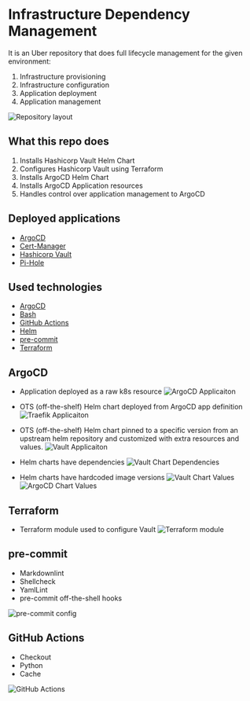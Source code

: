 # Infrastructure Dependency Management

It is an Uber repository that does full lifecycle management for the given environment:

1. Infrastructure provisioning
2. Infrastructure configuration
3. Application deployment
4. Application management

![Repository layout](img/repo-layout.png)

## What this repo does

1. Installs Hashicorp Vault Helm Chart
2. Configures Hashicorp Vault using Terraform
3. Installs ArgoCD Helm Chart
4. Installs ArgoCD Application resources
5. Handles control over application management to ArgoCD

## Deployed applications

* [ArgoCD](https://argo-cd.readthedocs.io/en/stable/)
* [Cert-Manager](https://cert-manager.io/docs/)
* [Hashicorp Vault](https://www.vaultproject.io/)
* [Pi-Hole](https://pi-hole.net/)

## Used technologies

* [ArgoCD](https://argo-cd.readthedocs.io/en/stable/)
* [Bash](https://www.gnu.org/software/bash/)
* [GitHub Actions](https://github.com/features/actions)
* [Helm](https://helm.sh/)
* [pre-commit](https://pre-commit.com/)
* [Terraform](https://www.terraform.io/)

## ArgoCD

* Application deployed as a raw k8s resource
  ![ArgoCD Applicaiton](img/argocd-application.png)

* OTS (off-the-shelf) Helm chart deployed from ArgoCD app definition
  ![Traefik Applicaiton](img/traefik-application.png)

* OTS (off-the-shelf) Helm chart pinned to a specific version from an upstream helm repository and customized with extra resources and values.
  ![Vault Applicaiton](img/vault-application.png)
* Helm charts have dependencies
  ![Vault Chart Dependencies](img/vault-chart.png)

* Helm charts have hardcoded image versions
  ![Vault Chart Values](img/vault-chart-values.png)
  ![ArgoCD Chart Values](img/argocd-chart-values.png)

## Terraform

* Terraform module used to configure Vault
![Terraform module](img/terraform-module.png)

## pre-commit

* Markdownlint
* Shellcheck
* YamlLint
* pre-commit off-the-shell hooks

![pre-commit config](img/pre-commit-config.png)

## GitHub Actions

* Checkout
* Python
* Cache

![GitHub Actions](img/github-actions.png)
